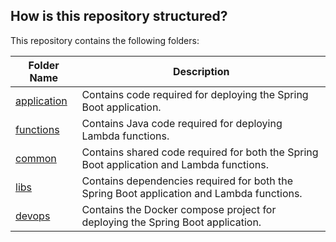 
## How is this repository structured?

This repository contains the following folders:

| Folder Name | Description                                                       |
|-------------|-------------------------------------------------------------------|
| [application](https://github.com/SoftwareAG/webmethods-api-control-plane-agent-aws/application) | Contains code required for deploying the Spring Boot application. |
| [functions](https://github.com/SoftwareAG/webmethods-api-control-plane-agent-aws/functions) | Contains Java code required for deploying Lambda functions.        |
| [common](https://github.com/SoftwareAG/webmethods-api-control-plane-agent-aws/common)   | Contains shared code required for both the Spring Boot application and Lambda functions. |
| [libs](https://github.com/SoftwareAG/webmethods-api-control-plane-agent-aws/libs)   | Contains dependencies required for both the Spring Boot application and Lambda functions. |
| [devops](https://github.com/SoftwareAG/webmethods-api-control-plane-agent-aws/devops)  | Contains the Docker compose project for deploying the Spring Boot application. |


